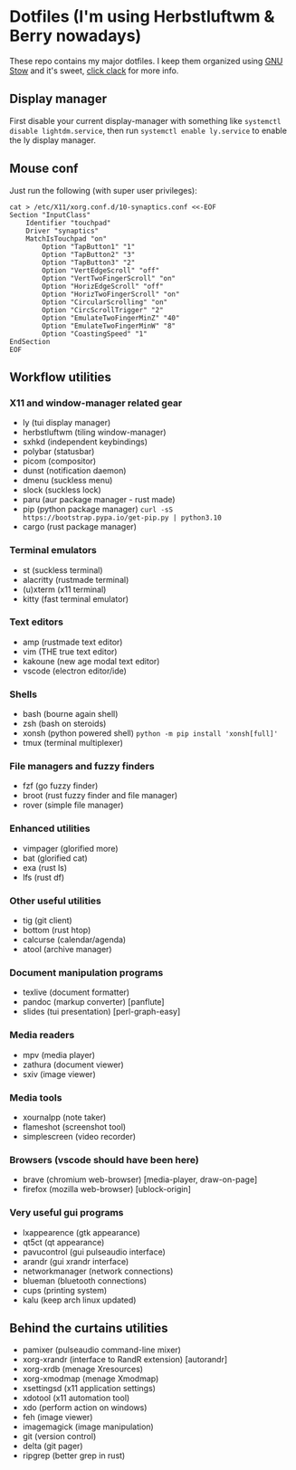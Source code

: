 # Dotfiles (I'm using Herbstluftwm & Berry nowadays)

These repo contains my major dotfiles. I keep them organized using [GNU Stow](https://www.gnu.org/software/stow/) and it's sweet, [click clack](https://matteogiorgi.github.io/config.html) for more info.



## Display manager

First disable your current display-manager with something like `systemctl disable lightdm.service`, then run `systemctl enable ly.service` to enable the ly display manager.




## Mouse conf

Just run the following (with super user privileges):

```
cat > /etc/X11/xorg.conf.d/10-synaptics.conf <<-EOF
Section "InputClass"
    Identifier "touchpad"
    Driver "synaptics"
    MatchIsTouchpad "on"
        Option "TapButton1" "1"
        Option "TapButton2" "3"
        Option "TapButton3" "2"
        Option "VertEdgeScroll" "off"
        Option "VertTwoFingerScroll" "on"
        Option "HorizEdgeScroll" "off"
        Option "HorizTwoFingerScroll" "on"
        Option "CircularScrolling" "on"
        Option "CircScrollTrigger" "2"
        Option "EmulateTwoFingerMinZ" "40"
        Option "EmulateTwoFingerMinW" "8"
        Option "CoastingSpeed" "1"
EndSection
EOF
```




## Workflow utilities


### X11 and window-manager related gear

- ly              (tui display manager)
- herbstluftwm    (tiling window-manager)
- sxhkd           (independent keybindings)
- polybar         (statusbar)
- picom           (compositor)
- dunst           (notification daemon)
- dmenu           (suckless menu)
- slock           (suckless lock)
- paru            (aur package manager - rust made)
- pip             (python package manager) `curl -sS https://bootstrap.pypa.io/get-pip.py | python3.10`
- cargo           (rust package manager)


### Terminal emulators

- st              (suckless terminal)
- alacritty       (rustmade terminal)
- (u)xterm        (x11 terminal)
- kitty           (fast terminal emulator)


### Text editors

- amp             (rustmade text editor)
- vim             (THE true text editor)
- kakoune         (new age modal text editor)
- vscode          (electron editor/ide)


### Shells

- bash            (bourne again shell)
- zsh             (bash on steroids)
- xonsh           (python powered shell) `python -m pip install 'xonsh[full]'`
- tmux            (terminal multiplexer)


### File managers and fuzzy finders

- fzf             (go fuzzy finder)
- broot           (rust fuzzy finder and file manager)
- rover           (simple file manager)


### Enhanced utilities

- vimpager        (glorified more)
- bat             (glorified cat)
- exa             (rust ls)
- lfs             (rust df)


### Other useful utilities

- tig             (git client)
- bottom          (rust htop)
- calcurse        (calendar/agenda)
- atool           (archive manager)


### Document manipulation programs

- texlive         (document formatter)
- pandoc          (markup converter) [panflute]
- slides          (tui presentation) [perl-graph-easy]


### Media readers

- mpv             (media player)
- zathura         (document viewer)
- sxiv            (image viewer)


### Media tools

- xournalpp       (note taker)
- flameshot       (screenshot tool)
- simplescreen    (video recorder)


### Browsers (vscode should have been here)

- brave           (chromium web-browser) [media-player, draw-on-page]
- firefox         (mozilla web-browser) [ublock-origin]


### Very useful gui programs

- lxappearence    (gtk appearance)
- qt5ct           (qt appearance)
- pavucontrol     (gui pulseaudio interface)
- arandr          (gui xrandr interface)
- networkmanager  (network connections)
- blueman         (bluetooth connections)
- cups            (printing system)
- kalu            (keep arch linux updated)




## Behind the curtains utilities

- pamixer         (pulseaudio command-line mixer)
- xorg-xrandr     (interface to RandR extension) [autorandr]
- xorg-xrdb       (menage Xresources)
- xorg-xmodmap    (menage Xmodmap)
- xsettingsd      (x11 application settings)
- xdotool         (x11 automation tool)
- xdo             (perform action on windows)
- feh             (image viewer)
- imagemagick     (image manipulation)
- git             (version control)
- delta           (git pager)
- ripgrep         (better grep in rust)
